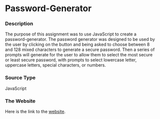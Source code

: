 # Password-Generator

<h3>Description</h3>
<p>The purpose of this assignment was to use JavaScript to create a password-generator. The password generator was designed to be used by the user by clicking on the button and being asked to choose between 8 and 128 mixed characters to generate a secure password. Then a series of prompts will generate for the user to allow them to select the most secure or least secure password, with prompts to select lowercase letter, uppercase letters, special characters, or numbers.</p> 

<h3>Source Type </h3>
<p>JavaScript</p>

<h3>The Website</h3>
<p>Here is the link to the <a href ="https://mcgeevee.github.io/Password-Generator/" >website</a>.
